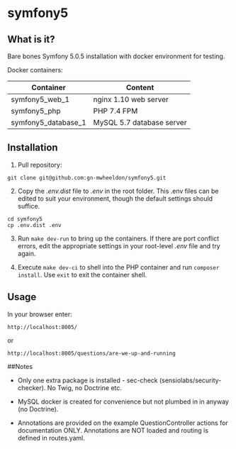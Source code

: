 # symfony5

## What is it?

Bare bones Symfony 5.0.5 installation with docker environment for testing.

Docker containers:

Container|Content
---------|-------
symfony5_web_1|nginx 1.10 web server
symfony5_php|PHP 7.4 FPM 
symfony5_database_1|MySQL 5.7 database server

## Installation

1. Pull repository:

`git clone git@github.com:gn-mwheeldon/symfony5.git`

2. Copy the *.env.dist* file to *.env* in the root folder. This .env files can be edited to suit your environment, though the default settings should suffice.

```
cd symfony5
cp .env.dist .env
```

3. Run `make dev-run` to bring up the containers. If there are port conflict errors, edit the appropriate settings in your root-level *.env* file and try again.

4. Execute `make dev-ci` to shell into the PHP container and run `composer install`. Use `exit` to exit the container shell.

## Usage

In your browser enter:
 
`http://localhost:8005/`

or
 
`http://localhost:8005/questions/are-we-up-and-running`

##Notes

* Only one extra package is installed - sec-check (sensiolabs/security-checker). No Twig, no Doctrine etc.

* MySQL docker is created for convenience but not plumbed in in anyway (no Doctrine).

* Annotations are provided on the example QuestionController actions for documentation ONLY. Annotations are NOT loaded and routing is defined in routes.yaml.



